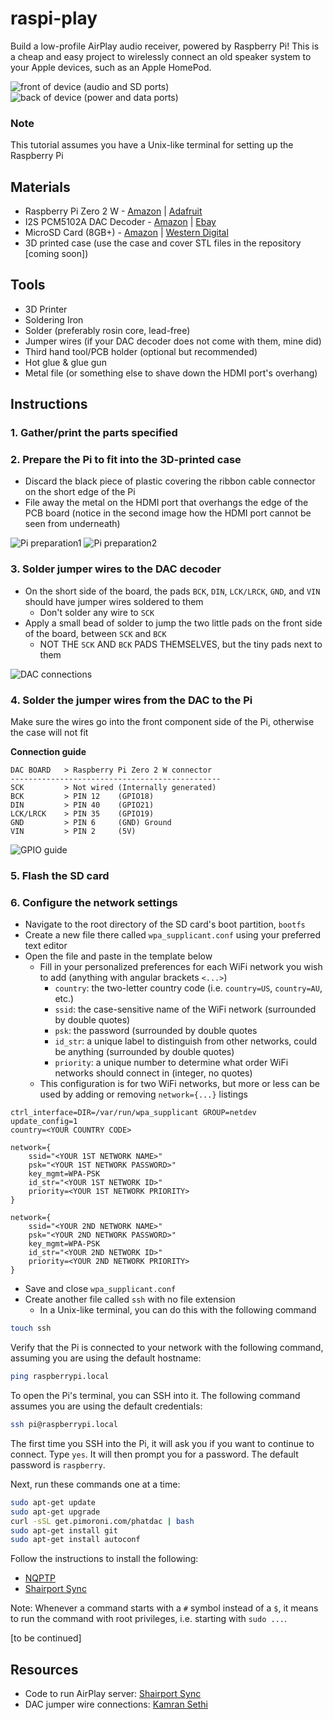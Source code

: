 # raspi-play
Build a low-profile AirPlay audio receiver, powered by Raspberry Pi! This is a cheap and easy project to wirelessly connect an old speaker system to your Apple devices, such as an Apple HomePod.

![front of device (audio and SD ports)](./images/IMG_8580.jpeg?raw=true)
![back of device (power and data ports)](./images/IMG_8579.jpeg?raw=true)

### Note
This tutorial assumes you have a Unix-like terminal for setting up the Raspberry Pi

## Materials
- Raspberry Pi Zero 2 W - [Amazon](https://a.co/d/fDa0be4) | [Adafruit](https://www.adafruit.com/product/5291)
- I2S PCM5102A DAC Decoder - [Amazon](https://a.co/d/4PBEBoA) | [Ebay](https://www.ebay.com/sch/i.html?_from=R40&_trksid=p4432023.m570.l1313&_nkw=QCCAN+Interface+I2S+PCM5102A+DAC+Decoder+GY-PCM5102+I2S+Player+Module+pHAT+Format+Board+Digital+PCM5102+Audio+Board+for+Raspberry+Pi&_sacat=0)
- MicroSD Card (8GB+) - [Amazon](https://a.co/d/fdQJwdG) | [Western Digital](www.westerndigital.com/products/memory-cards/sandisk-ultra-uhs-i-microsd)
- 3D printed case (use the case and cover STL files in the repository [coming soon])

## Tools
- 3D Printer
- Soldering Iron
- Solder (preferably rosin core, lead-free)
- Jumper wires (if your DAC decoder does not come with them, mine did)
- Third hand tool/PCB holder (optional but recommended)
- Hot glue & glue gun
- Metal file (or something else to shave down the HDMI port's overhang)

## Instructions

### 1. Gather/print the parts specified

### 2. Prepare the Pi to fit into the 3D-printed case

- Discard the black piece of plastic covering the ribbon cable connector on the short edge of the Pi
- File away the metal on the HDMI port that overhangs the edge of the PCB board (notice in the second image how the HDMI port cannot be seen from underneath)

![Pi preparation1](./images/IMG_8657.jpeg?raw=true)
![Pi preparation2](./images/IMG_8658.jpeg?raw=true)

### 3. Solder jumper wires to the DAC decoder

- On the short side of the board, the pads `BCK`, `DIN`, `LCK/LRCK`, `GND`, and `VIN` should have jumper wires soldered to them
    - Don't solder any wire to `SCK`
- Apply a small bead of solder to jump the two little pads on the front side of the board, between `SCK` and `BCK`
    - NOT THE `SCK` AND `BCK` PADS THEMSELVES, but the tiny pads next to them

![DAC connections](./images/IMG_8656.jpeg?raw=true)

### 4. Solder the jumper wires from the DAC to the Pi

Make sure the wires go into the front component side of the Pi, otherwise the case will not fit

**Connection guide**
```
DAC BOARD   > Raspberry Pi Zero 2 W connector
-----------------------------------------------
SCK         > Not wired (Internally generated)
BCK         > PIN 12    (GPIO18)
DIN         > PIN 40    (GPIO21)
LCK/LRCK    > PIN 35    (GPIO19)
GND         > PIN 6     (GND) Ground
VIN         > PIN 2     (5V)
```
![GPIO guide](./images/IMG_8659.jpeg?raw=true)

### 5. Flash the SD card



### 6. Configure the network settings

- Navigate to the root directory of the SD card's boot partition, `bootfs`
- Create a new file there called `wpa_supplicant.conf` using your preferred text editor
- Open the file and paste in the template below
    - Fill in your personalized preferences for each WiFi network you wish to add (anything with angular brackets `<...>`)
        - `country`: the two-letter country code (i.e. `country=US`, `country=AU`, etc.)
        - `ssid`: the case-sensitive name of the WiFi network (surrounded by double quotes)
        - `psk`: the password (surrounded by double quotes
        - `id_str`: a unique label to distinguish from other networks, could be anything (surrounded by double quotes)
        - `priority`: a unique number to determine what order WiFi networks should connect in (integer, no quotes)
    - This configuration is for two WiFi networks, but more or less can be used by adding or removing `network={...}` listings

```
ctrl_interface=DIR=/var/run/wpa_supplicant GROUP=netdev
update_config=1
country=<YOUR COUNTRY CODE>

network={
    ssid="<YOUR 1ST NETWORK NAME>"
    psk="<YOUR 1ST NETWORK PASSWORD>"
    key_mgmt=WPA-PSK
    id_str="<YOUR 1ST NETWORK ID>"
    priority=<YOUR 1ST NETWORK PRIORITY>
}

network={
    ssid="<YOUR 2ND NETWORK NAME>"
    psk="<YOUR 2ND NETWORK PASSWORD>"
    key_mgmt=WPA-PSK
    id_str="<YOUR 2ND NETWORK ID>"
    priority=<YOUR 2ND NETWORK PRIORITY>
}
```

- Save and close `wpa_supplicant.conf`
- Create another file called `ssh` with no file extension
    - In a Unix-like terminal, you can do this with the following command

```sh
touch ssh
```

Verify that the Pi is connected to your network with the following command, assuming you are using the default hostname:
```sh
ping raspberrypi.local
```
To open the Pi's terminal, you can SSH into it. The following command assumes you are using the default credentials:
```sh
ssh pi@raspberrypi.local
```
The first time you SSH into the Pi, it will ask you if you want to continue to connect. Type `yes`. It will then prompt you for a password. The default password is `raspberry`.

Next, run these commands one at a time:
```sh
sudo apt-get update
sudo apt-get upgrade
curl -sSL get.pimoroni.com/phatdac | bash
sudo apt-get install git
sudo apt-get install autoconf
```

Follow the instructions to install the following:
- [NQPTP](https://github.com/mikebrady/nqptp)
- [Shairport Sync](https://github.com/mikebrady/shairport-sync/blob/master/BUILD.md)

Note: Whenever a command starts with a `#` symbol instead of a `$`, it means to run the command with root privileges, i.e. starting with `sudo ...`.

[to be continued]

## Resources
- Code to run AirPlay server: [Shairport Sync](https://github.com/mikebrady/shairport-sync)
- DAC jumper wire connections: [Kamran Sethi](https://raspberrypi.stackexchange.com/a/76264)
